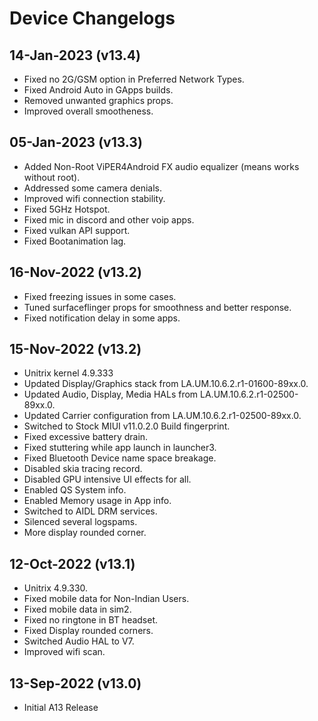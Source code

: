 # Device Changelogs

## 14-Jan-2023 (v13.4)
- Fixed no 2G/GSM option in Preferred Network Types.
- Fixed Android Auto in GApps builds.
- Removed unwanted graphics props.
- Improved overall smootheness.

## 05-Jan-2023 (v13.3)
- Added Non-Root ViPER4Android FX audio equalizer (means works without root).
- Addressed some camera denials.
- Improved wifi connection stability.
- Fixed 5GHz Hotspot.
- Fixed mic in discord and other voip apps.
- Fixed vulkan API support.
- Fixed Bootanimation lag.

## 16-Nov-2022 (v13.2)
- Fixed freezing issues in some cases.
- Tuned surfaceflinger props for smoothness and better response.
- Fixed notification delay in some apps.

## 15-Nov-2022 (v13.2)
- Unitrix kernel 4.9.333
- Updated Display/Graphics stack from LA.UM.10.6.2.r1-01600-89xx.0.
- Updated Audio, Display, Media HALs from LA.UM.10.6.2.r1-02500-89xx.0.
- Updated Carrier configuration from LA.UM.10.6.2.r1-02500-89xx.0.
- Switched to Stock MIUI v11.0.2.0 Build fingerprint.
- Fixed excessive battery drain.
- Fixed stuttering while app launch in launcher3.
- Fixed Bluetooth Device name space breakage.
- Disabled skia tracing record.
- Disabled GPU intensive UI effects for all.
- Enabled QS System info.
- Enabled Memory usage in App info.
- Switched to AIDL DRM services.
- Silenced several logspams.
- More display rounded corner.

## 12-Oct-2022 (v13.1)
- Unitrix 4.9.330.
- Fixed mobile data for Non-Indian Users.
- Fixed mobile data in sim2.
- Fixed no ringtone in BT headset.
- Fixed Display rounded corners.
- Switched Audio HAL to V7.
- Improved wifi scan.

## 13-Sep-2022 (v13.0)
- Initial A13 Release
